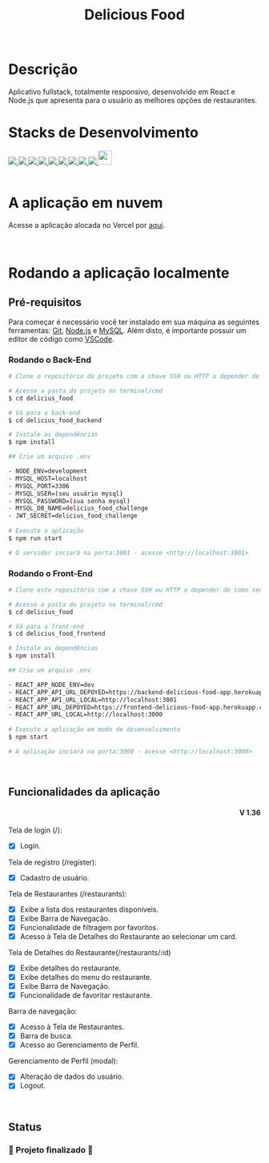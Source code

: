 <h1 align="center">Delicious Food</h1>
<br>

# Descrição
Aplicativo fullstack, totalmente responsivo, desenvolvido em React e Node.js que apresenta para o usuário as melhores opções de restaurantes.
<br>

# Stacks de Desenvolvimento

<div>
  <a href="https://javascript.info/">
    <img src="https://img.shields.io/badge/javascript-339933?style=for-the-badge&logo=javascript&color=black" />
  </a>
  <a href="https://developer.mozilla.org/pt-BR/docs/Web/HTML">
    <img src="https://img.shields.io/badge/html5-339933?style=for-the-badge&logo=html5&color=black" />
  </a>
  <a href="https://www.w3schools.com/cssref/">
    <img src="https://img.shields.io/badge/css-339933?style=for-the-badge&logo=css3&color=black" />
  </a>
  <a href="https://pt-br.reactjs.org/docs/getting-started.html">
    <img src="https://img.shields.io/badge/React-339933?style=for-the-badge&logo=react&color=black" />
  </a>
  <a href="https://styled-components.com/docs">
    <img src="https://img.shields.io/badge/Styled--Components-339933?style=for-the-badge&logo=styledcomponents&color=black" />
  </a>
  <a href="https://docs.npmjs.com/">
    <img src="https://img.shields.io/badge/Node.js-339933?style=for-the-badge&logo=nodedotjs&color=black" />
  </a>
  <a href="https://expressjs.com/pt-br/">
    <img src="https://img.shields.io/badge/Express.js-339933?style=for-the-badge&logo=express&color=black" /> 
  </a>
  <a href="https://dev.mysql.com/doc/">
    <img src="https://img.shields.io/badge/MySQL-339933?style=for-the-badge&logo=mysql&color=black" />
  </a>
  <a href="https://sequelize.org/">
    <img src="https://img.shields.io/badge/Sequelize-339933?style=for-the-badge&logo=sequelize&color=black" />
  </a>
    <a href="https://sequelize.org/">
    <img src="http://jwt.io/img/logo-asset.svg" height="28px"/>
  </a>
</div>
<br>

# A aplicação em nuvem

Acesse a aplicação alocada no Vercel por <a target="_blanck" href="https://deliciousfood.vercel.app/">aqui<a/>.

<br>  

# Rodando a aplicação localmente
## Pré-requisitos

Para começar é necessário você ter instalado em sua máquina as seguintes ferramentas: [Git](https://git-scm.com), [Node.js](https://nodejs.org/en/) e [MySQL](https://dev.mysql.com/doc/). Além disto, é importante possuir um editor de código como [VSCode](https://code.visualstudio.com/).

### Rodando o Back-End

```bash
# Clone o repositório do projeto com a chave SSH ou HTTP a depender de como seu git está configurado.

# Acesse a pasta do projeto no terminal/cmd
$ cd delicius_food

# Vá para a back-end
$ cd delicius_food_backend

# Instale as dependências
$ npm install

## Crie um arquivo .env

- NODE_ENV=development
- MYSQL_HOST=localhost
- MYSQL_PORT=3306
- MYSQL_USER=(seu usuário mysql)
- MYSQL_PASSWORD=(sua senha mysql)
- MYSQL_DB_NAME=delicius_food_challenge
- JWT_SECRET=delicius_food_challenge
	
# Execute a aplicação
$ npm run start

# O servidor inciará na porta:3001 - acesse <http://localhost:3001>
```

### Rodando o Front-End 

```bash
# Clone este repositório com a chave SSH ou HTTP a depender de como seu git está configurado.

# Acesse a pasta do projeto no terminal/cmd
$ cd delicius_food

# Vá para a front-end
$ cd delicius_food_frontend

# Instale as dependências
$ npm install

## Crie um arquivo .env

- REACT_APP_NODE_ENV=dev
- REACT_APP_API_URL_DEPOYED=https://backend-delicious-food-app.herokuapp.com
- REACT_APP_API_URL_LOCAL=http://localhost:3001
- REACT_APP_URL_DEPOYED=https://frontend-delicious-food-app.herokuapp.com
- REACT_APP_URL_LOCAL=http://localhost:3000
	
# Execute a aplicação em modo de desenvolvimento
$ npm start

# A aplicação inciará na porta:3000 - acesse <http://localhost:3000>
```

<br>

## Funcionalidades da aplicação

<div align=right>
	<h4>V 1.36</h4>

</div>

Tela de login (/):
- [x] Login.

Tela de registro (/register):
- [x] Cadastro de usuário.

Tela de Restaurantes (/restaurants):
- [x] Exibe a lista dos restaurantes disponíveis.
- [x] Exibe Barra de Navegação.
- [x] Funcionalidade de filtragem por favoritos.
- [x] Acesso à Tela de Detalhes do Restaurante ao selecionar um card.

Tela de Detalhes do Restaurante(/restaurants/:id)
- [x] Exibe detalhes do restaurante.
- [x] Exibe detalhes do menu do restaurante.
- [x] Exibe Barra de Navegação.
- [x] Funcionalidade de favoritar restaurante.

Barra de navegação:
- [x] Acesso à Tela de Restaurantes.
- [x] Barra de busca.
- [x] Acesso ao Gerenciamento de Perfil.

Gerenciamento de Perfil (modal):
- [x] Alteração de dados do usuário.
- [x] Logout.

<br>

## Status

<h3> 
	🚧  Projeto finalizado 🚧
</h3>
